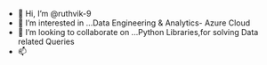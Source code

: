 - 👋 Hi, I’m @ruthvik-9
- 👀 I’m interested in ...Data Engineering & Analytics- Azure Cloud
- 💞️ I’m looking to collaborate on ...Python Libraries,for solving Data related Queries
- 📫 

<!---
ruthvik-9/ruthvik-9 is a ✨ special ✨ repository because its `README.md` (this file) appears on your GitHub profile.
You can click the Preview link to take a look at your changes.
--->
